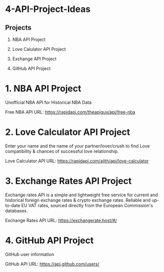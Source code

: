# 4-API-Project-Ideas

## Projects

1. NBA API Project 

2. Love Calulator API Project

3. Exchange API Project 

4. GitHub API Project

# 1. NBA API Project

Unofficial NBA API for Historical NBA Data

Free NBA API URL: https://rapidapi.com/theapiguy/api/free-nba

# 2. Love Calculator API Project

Enter your name and the name of your partner/lover/crush to find Love compatibility & chances of successful love relationship.

Love Calculator API URL: https://rapidapi.com/ajith/api/love-calculator

# 3. Exchange Rates API Project 

Exchange rates API is a simple and lightweight free service for current and historical foreign exchange rates & crypto exchange rates. Reliable and up-to-date EU VAT rates, sourced directly from the European Commission's databases.

Exchange Rates API URL: https://exchangerate.host/#/

# 4. GitHub API Project

GitHub user information

GitHub API URL: https://api.github.com/users/
